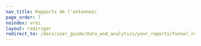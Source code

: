 ```yaml
---
nav_title: Rapports de l'entonnoir
page_order: 7
noindex: vrai
layout: rediriger
redirect_to: /docs/user_guide/data_and_analytics/your_reports/funnel_reports/
---
```


